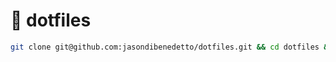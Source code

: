 # 🍙 dotfiles

```bash
git clone git@github.com:jasondibenedetto/dotfiles.git && cd dotfiles && ./install
```

